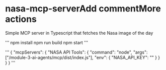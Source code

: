 # nasa-mcp-serverAdd commentMore actions

Simple MCP server in Typescript that fetches the Nasa image of the day

'''
npm install
npm run build
npm start
'''

'''
{
  "mcpServers": {
    "NASA API Tools": {
      "command": "node",
      "args": ["<your folder place>/module-3-ai-agents/mcp/dist/index.js"],
      "env": {
        "NASA_API_KEY": "<your key>"
      }
    }
  }
}
'''